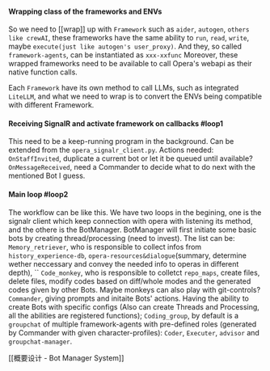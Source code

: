 #### Wrapping class of the frameworks and ENVs 
So we need to [[wrap]] up with `Framework` such as `aider`, `autogen`, `others like crewAI`, these frameworks have the same ability to `run`, `read`, `write`, maybe `execute(just like autogen's user_proxy)`. And they, so called `framework-agents`, can be instantiated as `xxx-xxfunc`
Moreover, these wrapped frameworks need to be available to call Opera's webapi as their native function calls.

Each `Framework` have its own method to call LLMs, such as integrated `LiteLLM`, and what we need to wrap is to convert the ENVs being compatible with different Framework.
#### Receiving SignalR and activate framework on callbacks #loop1
This need to be a keep-running program in the background. Can be extended from the `opera_signalr_client.py`.
Actions needed:
`OnStaffInvited`, duplicate a current bot or let it be queued until available?
`OnMessageReceived`, need a Commander to decide what to do next with the mentioned Bot I guess.

#### Main loop #loop2
The workflow can be like this. We have two loops in the begining, one is the signalr client which keep connection with opera with listening its method, and the othere is the BotManager.
BotManager will first initiate some basic bots by creating thread/processing (need to invest). The list can be:
`Memory_retriever`, who is responsible to collect infos from  `history_experience-db`, `opera-resources&dialogue`(summary, determine wether neccessary and convey the needed info to operas in different depth), ``
`Code_monkey`, who is responsible to colletct `repo_maps`, create files, delete files, modify codes based on diff/whole modes and the generated codes given by other Bots. Maybe monkeys can also play with git-controls?
`Commander`, giving prompts and initaite Bots' actions. Having the ability to create Bots with specific configs (Also can create Threads and Processing, all the abilities are registered functions); 
`Coding_group`, by default is a `groupchat` of multiple framework-agents with pre-defined roles (generated by Commander with given character-profiles): `Coder`, `Executer`, `advisor` and `groupchat-manager`.

[[概要设计 - Bot Manager System]]